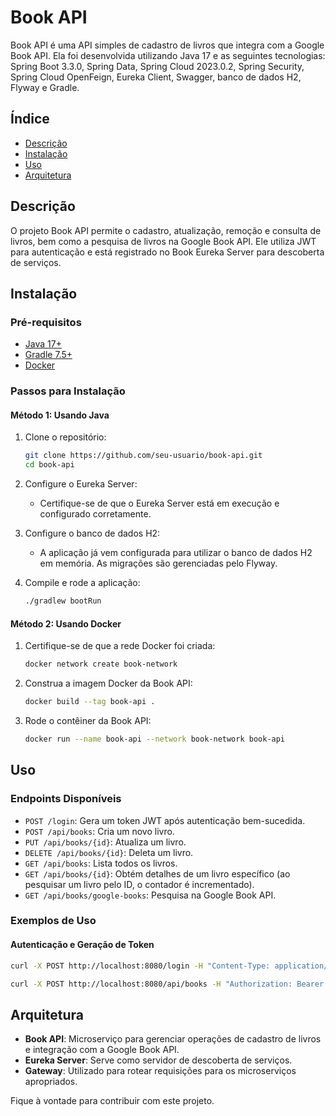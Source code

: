 # Book API

Book API é uma API simples de cadastro de livros que integra com a Google Book API. Ela foi desenvolvida utilizando Java 17 e as seguintes tecnologias: Spring Boot 3.3.0, Spring Data, Spring Cloud 2023.0.2, Spring Security, Spring Cloud OpenFeign, Eureka Client, Swagger, banco de dados H2, Flyway e Gradle.

## Índice

- [Descrição](#descrição)
- [Instalação](#instalação)
- [Uso](#uso)
- [Arquitetura](#arquitetura)

## Descrição

O projeto Book API permite o cadastro, atualização, remoção e consulta de livros, bem como a pesquisa de livros na Google Book API. Ele utiliza JWT para autenticação e está registrado no Book Eureka Server para descoberta de serviços.

## Instalação

### Pré-requisitos

- [Java 17+](https://adoptopenjdk.net/)
- [Gradle 7.5+](https://gradle.org/)
- [Docker](https://www.docker.com/)

### Passos para Instalação

#### Método 1: Usando Java

1. Clone o repositório:
    ```sh
    git clone https://github.com/seu-usuario/book-api.git
    cd book-api
    ```

2. Configure o Eureka Server:
    - Certifique-se de que o Eureka Server está em execução e configurado corretamente.

3. Configure o banco de dados H2:
    - A aplicação já vem configurada para utilizar o banco de dados H2 em memória. As migrações são gerenciadas pelo Flyway.

4. Compile e rode a aplicação:
    ```sh
    ./gradlew bootRun
	
#### Método 2: Usando Docker

1. Certifique-se de que a rede Docker foi criada:
    ```sh
    docker network create book-network
    ```

2. Construa a imagem Docker da Book API:
    ```sh
    docker build --tag book-api .
    ```

3. Rode o contêiner da Book API:
    ```sh
    docker run --name book-api --network book-network book-api
    ```

## Uso

### Endpoints Disponíveis

- `POST /login`: Gera um token JWT após autenticação bem-sucedida.
- `POST /api/books`: Cria um novo livro.
- `PUT /api/books/{id}`: Atualiza um livro.
- `DELETE /api/books/{id}`: Deleta um livro.
- `GET /api/books`: Lista todos os livros.
- `GET /api/books/{id}`: Obtém detalhes de um livro específico (ao pesquisar um livro pelo ID, o contador é incrementado).
- `GET /api/books/google-books`: Pesquisa na Google Book API.

### Exemplos de Uso

#### Autenticação e Geração de Token

```sh
curl -X POST http://localhost:8080/login -H "Content-Type: application/json" -d '{"username": "user", "password": "password"}'
 ```

 ```sh
 curl -X POST http://localhost:8080/api/books -H "Authorization: Bearer <seu_token_jwt>" -H "Content-Type: application/json" -d '{"title": "Spring in Action", "author": "Craig Walls"}'
  ```

## Arquitetura

- **Book API**: Microserviço para gerenciar operações de cadastro de livros e integração com a Google Book API.
- **Eureka Server**: Serve como servidor de descoberta de serviços.
- **Gateway**: Utilizado para rotear requisições para os microserviços apropriados.

Fique à vontade para contribuir com este projeto.
